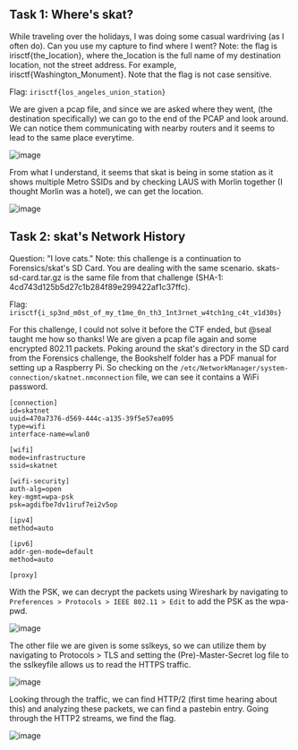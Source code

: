 ## Task 1: Where's skat?
While traveling over the holidays, I was doing some casual wardriving (as I often do). Can you use my capture to find where I went? Note: the flag is irisctf{the_location}, where the_location is the full name of my destination location, not the street address. For example, irisctf{Washington_Monument}. Note that the flag is not case sensitive.

Flag: `irisctf{los_angeles_union_station}`

We are given a pcap file, and since we are asked where they went, (the destination specifically) we can go to the end of the PCAP and look around. 
We can notice them communicating with nearby routers and it seems to lead to the same place everytime.

![image](https://github.com/warlocksmurf/ctftime-writeups/assets/121353711/26b20a78-c1fd-49fe-bb3d-04d5c0cc1cb8)

From what I understand, it seems that skat is being in some station as it shows multiple Metro SSIDs and by checking LAUS with Morlin together (I thought Morlin was a hotel), we can get the location.

![image](https://github.com/warlocksmurf/ctftime-writeups/assets/121353711/909b75c1-7607-4289-8684-3204db5c5fd4)

## Task 2: skat's Network History
Question: "I love cats." Note: this challenge is a continuation to Forensics/skat's SD Card. You are dealing with the same scenario. skats-sd-card.tar.gz is the same file from that challenge (SHA-1: 4cd743d125b5d27c1b284f89e299422af1c37ffc).

Flag: `irisctf{i_sp3nd_m0st_of_my_t1me_0n_th3_1nt3rnet_w4tch1ng_c4t_v1d30s}`

For this challenge, I could not solve it before the CTF ended, but @seal taught me how so thanks! We are given a pcap file again and some encrypted 802.11 packets. Poking around the skat's directory in the SD card from the Forensics challenge, the Bookshelf folder has a PDF manual for setting up a Raspberry Pi. So checking on the `/etc/NetworkManager/system-connection/skatnet.nmconnection` file, we can see it contains a WiFi password.

```
[connection]
id=skatnet
uuid=470a7376-d569-444c-a135-39f5e57ea095
type=wifi
interface-name=wlan0

[wifi]
mode=infrastructure
ssid=skatnet

[wifi-security]
auth-alg=open
key-mgmt=wpa-psk
psk=agdifbe7dv1iruf7ei2v5op

[ipv4]
method=auto

[ipv6]
addr-gen-mode=default
method=auto

[proxy]
```

With the PSK, we can decrypt the packets using Wireshark by navigating to `Preferences > Protocols > IEEE 802.11 > Edit` to add the PSK as the wpa-pwd.

![image](https://github.com/warlocksmurf/ctftime-writeups/assets/121353711/d104bc85-6755-43d1-bf31-748e8f9387b9)

The other file we are given is some sslkeys, so we can utilize them by navigating to Protocols > TLS and setting the (Pre)-Master-Secret log file to the sslkeyfile allows us to read the HTTPS traffic.

![image](https://github.com/warlocksmurf/ctftime-writeups/assets/121353711/70706240-3ede-42a9-b61b-8de9cb532214)

Looking through the traffic, we can find HTTP/2 (first time hearing about this) and analyzing these packets, we can find a pastebin entry. Going through the HTTP2 streams, we find the flag.

![image](https://github.com/warlocksmurf/ctftime-writeups/assets/121353711/b099cd64-d735-4dc5-9424-05cb9756af1e)
